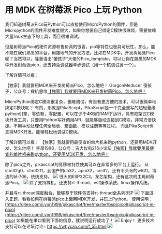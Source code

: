 # 用 MDK 在树莓派 Pico 上玩 Python

我们知道树莓派Pico玩Python可以直接使用MicroPython的固件，但是Micropython的固件开发难度很大，如果你想要自己绑定C模块很麻烦，需要依赖大量linux生态下的工具，而且很难调试。

但是树莓派Pico的硬件资源和售价真的很香，pio等特性也极具可玩性，那么，能不能在我们熟悉的平台，用接地气的开发方法，比如在MDK中，开发树莓派Pico呢？当然可以，隆重请出“傻孩子”大佬的Pico_template，可以让你在熟悉的MDK中开发树莓派pico，还支持免调试器单步调试（用一个核调试另一个）。

了解详情可以看：

【独家】我就要用MDK来开发树莓派Pico，怎么地吧！
GorgonMeducer 傻孩子，公众号：裸机思维[【独家】我就要用MDK来开发树莓Pico，怎么地吧！](http://mp.weixin.qq.com/s?__biz=MzAxMzc2ODMzNg==&mid=2656103324&idx=1&sn=f1d3ece87c81eeaa7d402f3cba60dc8f&chksm=8039c863b74e4175edc806b4e329c25e75b6372df53f07565bd9a46cfbf13a3c4cd9e20c08cc#rd)
​

MicroPython绑定C模块很复杂，很难调试，有没有更方便的技术，可以很简单地绑定C模块呢？
有的，那就是PikaScript，PikaScript是一个完全重写的超轻量级python引擎，零依赖，零配置，可以在少于4KB的RAM下运行，具有框架式C模块开发工具，只要用Python写好调用API，就能够自动连接到C模块，非常方便快捷。不用手动处理任何全局表、宏函数、模块注册等等过程。
而且PikaScript也支持MDK开发，能够轻松地调试C模块。
​

了解详情可以看：
【独家】我就要用最便宜的单片机来跑python，还要用MDK开发，怎么地吧！
李昂1998，公众号：吉大仪电216小论坛[【独家】我就要用最便宜的单片机来跑python，还要用MDK开发，怎么地吧！](http://mp.weixin.qq.com/s?__biz=MzU4NzUzMDc1OA==&mid=2247484313&idx=1&sn=2749a27bba09b2fe9c7bc0ad4977c8a6&chksm=fdebd4f0ca9c5de6f9160d42c58aa5d5e072168752c826cbf82f700f1fc301b96a3aaf4cfcfd#rd)
​

除了pico之外，pikascript的易移植特性使其可以在非常多的平台上运行。
从stm32g0，stm32f1，到国产的ch32，apm32，cm32，还有平头哥的w801，博流的bl-706，统统支持。
![](https://cdn.nlark.com/yuque/0/2021/webp/22991477/1640497097904-f2b13577-44ee-4510-a7ce-e18dd01aaa20.webp#clientId=ueaf7376e-6f92-4&crop=0&crop=0&crop=1&crop=1&from=paste&id=ue05bf978&margin=%5Bobject%20Object%5D&originHeight=1012&originWidth=938&originalType=url&ratio=1&rotation=0&showTitle=false&status=done&style=none&taskId=u554f52c7-6351-49ca-b881-1e6f930f52e&title=)
很火的ESP32C3，龙芯架构，还有这次的主角树莓派Pico。
![](https://cdn.nlark.com/yuque/0/2021/webp/22991477/1640497097922-8490fdc1-ba88-48a4-888b-3859384ca650.webp#clientId=ueaf7376e-6f92-4&crop=0&crop=0&crop=1&crop=1&from=paste&id=u50b06e32&margin=%5Bobject%20Object%5D&originHeight=753&originWidth=1080&originalType=url&ratio=1&rotation=0&showTitle=false&status=done&style=none&taskId=ufb772967-0916-4763-a523-f4175fc0620&title=)
除了支持裸机，还支持rt-thread、vsf操作系统，linux操作系统。

并且与rt-thread深度融合，能够基于软件包支持rt-thread全系列BSP
![](https://cdn.nlark.com/yuque/0/2021/webp/22991477/1640497097898-69cdc136-7b7a-4a8c-b79c-0650ae3f5111.webp#clientId=ueaf7376e-6f92-4&crop=0&crop=0&crop=1&crop=1&from=paste&id=u70957796&margin=%5Bobject%20Object%5D&originHeight=535&originWidth=701&originalType=url&ratio=1&rotation=0&showTitle=false&status=done&style=none&taskId=u6831ba37-5961-4959-a85a-20bd2bc85e3&title=)
下面进入正题，看看如何在树莓派pico上面用MDK开发，并玩上Python。
使用说明：
[https://gitee.com/Lyon1998/pikascript/tree/master/bsp/pico#pikascript-in-pico](https://gitee.com/Lyon1998/pikascript/tree/master/bsp/pico#pikascript-in-pico)
如果能在串口看到下面的信息，就说明运行成功了！
![](https://cdn.nlark.com/yuque/0/2021/webp/22991477/1640497099248-1358725f-072c-4810-a999-c9d372575f19.webp#clientId=ueaf7376e-6f92-4&crop=0&crop=0&crop=1&crop=1&from=paste&id=u69dd38bd&margin=%5Bobject%20Object%5D&originHeight=434&originWidth=809&originalType=url&ratio=1&rotation=0&showTitle=false&status=done&style=none&taskId=ufe736105-d75e-489a-acef-1b1368d6cbe&title=)
Enjoy！
更多技术支持可以在论坛讨论~
https://whycan.com/f_55.html
![](https://cdn.nlark.com/yuque/0/2021/webp/22991477/1640497099365-67930749-d3a2-4f70-9320-73da30f72659.webp#clientId=ueaf7376e-6f92-4&crop=0&crop=0&crop=1&crop=1&from=paste&id=u001067b4&margin=%5Bobject%20Object%5D&originHeight=373&originWidth=1080&originalType=url&ratio=1&rotation=0&showTitle=false&status=done&style=none&taskId=ueba0c39f-4a9b-4000-9d16-e0815cfc7cb&title=)
